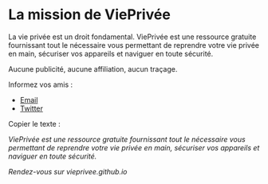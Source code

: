 # La mission de ViePrivée

La vie privée est un droit fondamental.
ViePrivée est une ressource gratuite fournissant tout le nécessaire vous permettant de reprendre votre vie privée en main, sécuriser vos appareils et naviguer en toute sécurité.

Aucune publicité, aucune affiliation, aucun traçage.

Informez vos amis :
- [Email](mailto:??subject=Reprenez%20votre%20vie%20priv%C3%A9e%20en%20main&body=ViePriv%C3%A9e%20est%20une%20ressource%20gratuite%20fournissant%20tout%20le%20n%C3%A9cessaire%20vous%20permettant%20de%20reprendre%20votre%20vie%20priv%C3%A9e%20en%20main%2C%20s%C3%A9curiser%20vos%20appareils%20et%20naviguer%20en%20toute%20s%C3%A9curit%C3%A9.%0D%0A%0D%0Ahttp%3A%2F%2Fvieprivee.github.io%2F)
- [Twitter](https://twitter.com/intent/tweet?url=&text=ViePriv%C3%A9e%20est%20une%20ressource%20gratuite%20fournissant%20tout%20le%20n%C3%A9cessaire%20vous%20permettant%20de%20reprendre%20votre%20vie%20priv%C3%A9e%20en%20main%2C%20s%C3%A9curiser%20vos%20appareils%20et%20naviguer%20en%20toute%20s%C3%A9curit%C3%A9.)

Copier le texte :

*ViePrivée est une ressource gratuite fournissant tout le nécessaire vous permettant de reprendre votre vie privée en main, sécuriser vos appareils et naviguer en toute sécurité.*

*Rendez-vous sur vieprivee.github.io*
